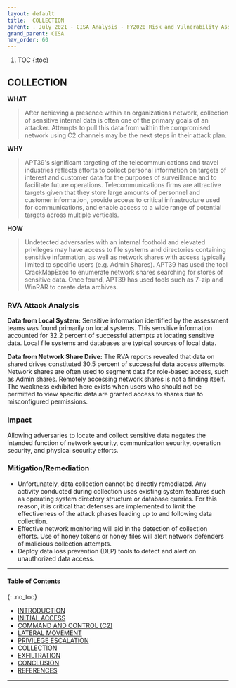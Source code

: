 ```yaml
---
layout: default
title:  COLLECTION 
parent: . July 2021 - CISA Analysis - FY2020 Risk and Vulnerability Assessments 
grand_parent: CISA 
nav_order: 60 
---
```

<style>
.dont-break-out {
  /* These are technically the same, but use both */
  overflow-wrap: break-word;
  word-wrap: break-word;

     -ms-word-break: break-all;
  /* This is the dangerous one in WebKit, as it breaks things wherever */
  word-break: break-all;
  /* Instead use this non-standard one: */
  word-break: break-word;
}

.youtube-container {
    position: relative;
    width: 100%;
    height: 0;
    padding-bottom: 56.25%;
}
.youtube-video {
    position: absolute;
    top: 0;
    left: 0;
    width: 100%;
    height: 100%;
}

</style>

<div class="dont-break-out" markdown="1">

1. TOC
{:toc}

## COLLECTION
**WHAT**
> After achieving a presence within an organizations network, collection of sensitive internal data is often one of the primary goals of an attacker. Attempts to pull this data from within the compromised network using C2 channels may be the next steps in their attack plan.

**WHY**
> APT39's significant targeting of the telecommunications and travel industries reflects efforts to collect personal information on targets of interest and customer data for the purposes of surveillance and to facilitate future operations. Telecommunications firms are attractive targets given that they store large amounts of personnel and customer information, provide access to critical infrastructure used for communications, and enable access to a wide range of potential targets across multiple verticals.

**HOW**
> Undetected adversaries with an internal foothold and elevated privileges may have access to file systems and directories containing sensitive information, as well as network shares with access typically limited to specific users (e.g. Admin Shares). APT39 has used the tool CrackMapExec to enumerate network shares searching for stores of sensitive data. Once found, APT39 has used tools such as 7-zip and WinRAR to create data archives.

### RVA Attack Analysis
**Data from Local System:** Sensitive information identified by the assessment teams was found primarily on local systems. This sensitive information accounted for 32.2 percent of successful attempts at locating sensitive data. Local file systems and databases are typical sources of local data.

**Data from Network Share Drive:** The RVA reports revealed that data on shared drives constituted 30.5 percent of successful data access attempts. Network shares are often used to segment data for role-based access, such as Admin shares. Remotely accessing network shares is not a finding itself. The weakness exhibited here exists when users who should not be permitted to view specific data are granted access to shares due to misconfigured permissions.

### Impact
Allowing adversaries to locate and collect sensitive data negates the intended function of network security, communication security, operation security, and physical security efforts.

### Mitigation/Remediation
- Unfortunately, data collection cannot be directly remediated. Any activity conducted during collection uses existing system features such as operating system directory structure or database queries. For this reason, it is critical that defenses are implemented to limit the effectiveness of the attack phases leading up to and following data collection. 
- Effective network monitoring will aid in the detection of collection efforts. Use of honey tokens or honey files will alert network defenders of malicious collection attempts. 
- Deploy data loss prevention (DLP) tools to detect and alert on unauthorized data access.

***

#### Table of Contents
{: .no_toc}

<ul><li> <a href="/docs/cisa/FY2020-Risk-and-Vulnerability-Assessments-1/">INTRODUCTION</a></li><li> <a href="/docs/cisa/FY2020-Risk-and-Vulnerability-Assessments-2/">INITIAL ACCESS</a></li><li> <a href="/docs/cisa/FY2020-Risk-and-Vulnerability-Assessments-3/">COMMAND AND CONTROL (C2)</a></li><li> <a href="/docs/cisa/FY2020-Risk-and-Vulnerability-Assessments-4/">LATERAL MOVEMENT</a></li><li> <a href="/docs/cisa/FY2020-Risk-and-Vulnerability-Assessments-5/">PRIVILEGE ESCALATION</a></li><li> <a href="/docs/cisa/FY2020-Risk-and-Vulnerability-Assessments-6/">COLLECTION</a></li><li> <a href="/docs/cisa/FY2020-Risk-and-Vulnerability-Assessments-7/">EXFILTRATION</a></li><li> <a href="/docs/cisa/FY2020-Risk-and-Vulnerability-Assessments-8/">CONCLUSION</a></li><li> <a href="/docs/cisa/FY2020-Risk-and-Vulnerability-Assessments-9/">REFERENCES</a></li></ul>

***

</div>
